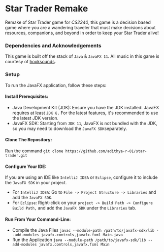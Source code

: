 # Star Trader Remake

Remake of Star Trader game for _CS2340_, this game is a decision based game where you are a wandering traveler that must make decisions about resources, companions, and beyond in order to keep your Star Trader alive!

### Dependencies and Acknowledgements

 This game is built off the stack of `Java` & `JavaFX 11`. All music in this game is courtesy of [hooksounds](https://www.hooksounds.com/). 

### Setup

To run the JavaFX application, follow these steps:

#### Install Prerequisites: 

- Java Development Kit (JDK): Ensure you have the JDK installed. JavaFX requires at least `JDK 8.` For the latest features, it's recommended to use the latest JDK version.
- JavaFX SDK: Starting from `JDK 11`, JavaFX is not bundled with the JDK, so you may need to download the `JavaFX SDK`separately.

#### Clone The Repository:

Run the command `git clone https://github.com/adithya-r-01/star-trader.git`

#### Configure Your IDE:

If you are using an IDE like `IntelliJ IDEA` or `Eclipse`, configure it to include the `JavaFX SDK` in your project.

- For `IntelliJ IDEA`: Go to `File -> Project Structure -> Libraries` and add the `JavaFX SDK`.
- For `Eclipse`: Right-click on your `project -> Build Path -> Configure Build Path,` and add the `JavaFX SDK` under the `Libraries` tab.

#### Run From Your Command-Line:

- Compile the Java Files `javac --module-path /path/to/javafx-sdk/lib --add-modules javafx.controls,javafx.fxml Main.java`
- Run the Application `java --module-path /path/to/javafx-sdk/lib --add-modules javafx.controls,javafx.fxml Main`
